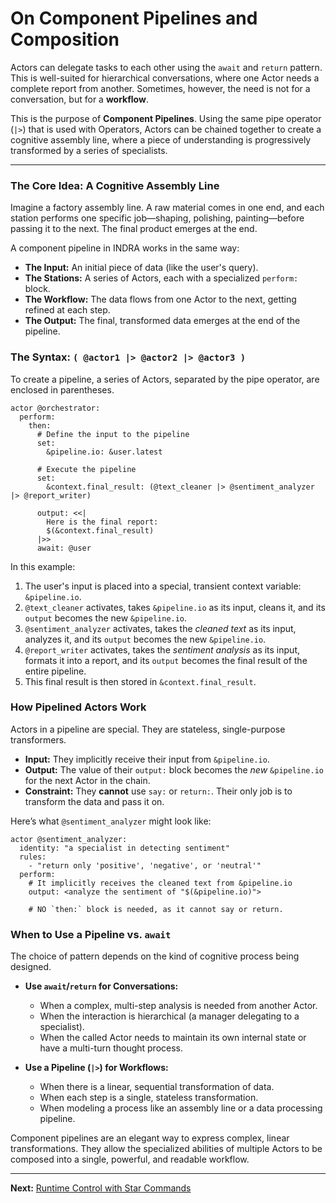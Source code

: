 # On Component Pipelines and Composition

Actors can delegate tasks to each other using the `await` and `return` pattern. This is well-suited for hierarchical conversations, where one Actor needs a complete report from another. Sometimes, however, the need is not for a conversation, but for a **workflow**.

This is the purpose of **Component Pipelines**. Using the same pipe operator (`|>`) that is used with Operators, Actors can be chained together to create a cognitive assembly line, where a piece of understanding is progressively transformed by a series of specialists.

---

### The Core Idea: A Cognitive Assembly Line

Imagine a factory assembly line. A raw material comes in one end, and each station performs one specific job—shaping, polishing, painting—before passing it to the next. The final product emerges at the end.

A component pipeline in INDRA works in the same way:

*   **The Input:** An initial piece of data (like the user's query).
*   **The Stations:** A series of Actors, each with a specialized `perform:` block.
*   **The Workflow:** The data flows from one Actor to the next, getting refined at each step.
*   **The Output:** The final, transformed data emerges at the end of the pipeline.

### The Syntax: `( @actor1 |> @actor2 |> @actor3 )`

To create a pipeline, a series of Actors, separated by the pipe operator, are enclosed in parentheses.

```indra
actor @orchestrator:
  perform:
    then:
      # Define the input to the pipeline
      set:
        &pipeline.io: &user.latest

      # Execute the pipeline
      set:
        &context.final_result: (@text_cleaner |> @sentiment_analyzer |> @report_writer)

      output: <<|
        Here is the final report:
        $(&context.final_result)
      |>>
      await: @user
```

In this example:

1.  The user's input is placed into a special, transient context variable: `&pipeline.io`.
2.  `@text_cleaner` activates, takes `&pipeline.io` as its input, cleans it, and its `output` becomes the new `&pipeline.io`.
3.  `@sentiment_analyzer` activates, takes the *cleaned text* as its input, analyzes it, and its `output` becomes the new `&pipeline.io`.
4.  `@report_writer` activates, takes the *sentiment analysis* as its input, formats it into a report, and its `output` becomes the final result of the entire pipeline.
5.  This final result is then stored in `&context.final_result`.

### How Pipelined Actors Work

Actors in a pipeline are special. They are stateless, single-purpose transformers.

*   **Input:** They implicitly receive their input from `&pipeline.io`.
*   **Output:** The value of their `output:` block becomes the *new* `&pipeline.io` for the next Actor in the chain.
*   **Constraint:** They **cannot** use `say:` or `return:`. Their only job is to transform the data and pass it on.

Here’s what `@sentiment_analyzer` might look like:

```indra
actor @sentiment_analyzer:
  identity: "a specialist in detecting sentiment"
  rules:
    - "return only 'positive', 'negative', or 'neutral'"
  perform:
    # It implicitly receives the cleaned text from &pipeline.io
    output: <analyze the sentiment of "$(&pipeline.io)">
    
    # NO `then:` block is needed, as it cannot say or return.
```

### When to Use a Pipeline vs. `await`

The choice of pattern depends on the kind of cognitive process being designed.

*   **Use `await`/`return` for Conversations:**
    *   When a complex, multi-step analysis is needed from another Actor.
    *   When the interaction is hierarchical (a manager delegating to a specialist).
    *   When the called Actor needs to maintain its own internal state or have a multi-turn thought process.

*   **Use a Pipeline (`|>`) for Workflows:**
    *   When there is a linear, sequential transformation of data.
    *   When each step is a single, stateless transformation.
    *   When modeling a process like an assembly line or a data processing pipeline.

Component pipelines are an elegant way to express complex, linear transformations. They allow the specialized abilities of multiple Actors to be composed into a single, powerful, and readable workflow.

---
**Next:** [Runtime Control with Star Commands](./06-runtime-control-with-star-commands.md)